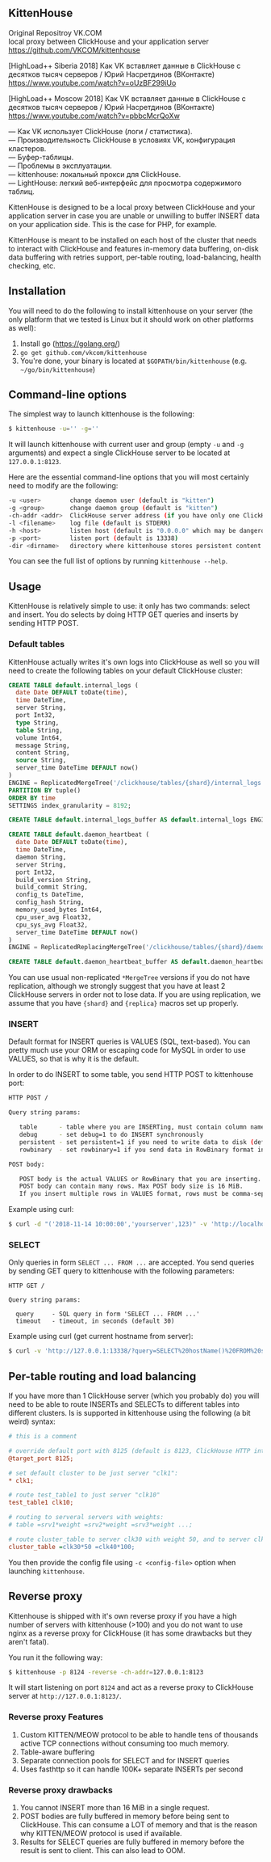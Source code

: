 ## KittenHouse

Original Repositroy VK.COM  
local proxy between ClickHouse and your application server   
https://github.com/VKCOM/kittenhouse  

[HighLoad++ Siberia 2018] Как VK вставляет данные в ClickHouse с десятков тысяч серверов / Юрий Насретдинов (ВКонтакте)  
https://www.youtube.com/watch?v=oUzBF299iUo  

[HighLoad++ Moscow 2018] Как VK вставляет данные в ClickHouse с десятков тысяч серверов / Юрий Насретдинов (ВКонтакте)  
https://www.youtube.com/watch?v=pbbcMcrQoXw  

— Как VK использует ClickHouse (логи / статистика).  
— Производительность ClickHouse в условиях VK, конфигурация кластеров.  
— Буфер-таблицы.  
— Проблемы в эксплуатации.  
— kittenhouse: локальный прокси для ClickHouse.  
— LightHouse: легкий веб-интерфейс для просмотра содержимого таблиц.  

KittenHouse is designed to be a local proxy between ClickHouse and your application server in case you are unable or unwilling to buffer INSERT data on your application side. This is the case for PHP, for example.

KittenHouse is meant to be installed on each host of the cluster that needs to interact with ClickHouse and features in-memory data buffering, on-disk data buffering with retries support, per-table routing, load-balancing, health checking, etc.

## Installation

You will need to do the following to install kittenhouse on your server (the only platform that we tested is Linux but it should work on other platforms as well):

1. Install go (https://golang.org/)
2. `go get github.com/vkcom/kittenhouse`
3. You're done, your binary is located at `$GOPATH/bin/kittenhouse` (e.g. `~/go/bin/kittenhouse`)

## Command-line options

The simplest way to launch kittenhouse is the following:

```sh
$ kittenhouse -u='' -g=''
```

It will launch kittenhouse with current user and group (empty `-u` and `-g` arguments) and expect a single ClickHouse server to be located at `127.0.0.1:8123`.

Here are the essential command-line options that you will most certainly need to modify are the following:

```sh
-u <user>        change daemon user (default is "kitten")
-g <group>       change daemon group (default is "kitten")
-ch-addr <addr>  ClickHouse server address (if you have only one ClickHouse server)
-l <filename>    log file (default is STDERR)
-h <host>        listen host (default is "0.0.0.0" which may be dangerous!)
-p <port>        listen port (default is 13338)
-dir <dirname>   directory where kittenhouse stores persistent content
```

You can see the full list of options by running `kittenhouse --help`.

## Usage

KittenHouse is relatively simple to use: it only has two commands: select and insert. You do selects by doing HTTP GET queries and inserts by sending HTTP POST.

### Default tables

KittenHouse actually writes it's own logs into ClickHouse as well so you will need to create the following tables on your default ClickHouse cluster:

```sql
CREATE TABLE default.internal_logs (
  date Date DEFAULT toDate(time),
  time DateTime,
  server String,
  port Int32,
  type String,
  table String,
  volume Int64,
  message String,
  content String,
  source String,
  server_time DateTime DEFAULT now()
)
ENGINE = ReplicatedMergeTree('/clickhouse/tables/{shard}/internal_logs', '{replica}')
PARTITION BY tuple()
ORDER BY time
SETTINGS index_granularity = 8192;

CREATE TABLE default.internal_logs_buffer AS default.internal_logs ENGINE = Buffer(default, internal_logs, 2, 10, 10, 10000000, 10000000, 100000000, 100000000);

CREATE TABLE default.daemon_heartbeat (
  date Date DEFAULT toDate(time),
  time DateTime,
  daemon String,
  server String,
  port Int32,
  build_version String,
  build_commit String,
  config_ts DateTime,
  config_hash String,
  memory_used_bytes Int64,
  cpu_user_avg Float32,
  cpu_sys_avg Float32,
  server_time DateTime DEFAULT now()
)
ENGINE = ReplicatedReplacingMergeTree('/clickhouse/tables/{shard}/daemon_heartbeat', '{replica}', date, (daemon, server, port), 8192, server_time);

CREATE TABLE default.daemon_heartbeat_buffer AS default.daemon_heartbeat ENGINE = Buffer(default, daemon_heartbeat, 2, 15, 15, 10000000, 10000000, 100000000, 100000000);
```

You can use usual non-replicated `*MergeTree` versions if you do not have replication, although we strongly suggest that you have at least 2 ClickHouse servers in order not to lose data.
If you are using replication, we assume that you have `{shard}` and `{replica}` macros set up properly.

### INSERT

Default format for INSERT queries is VALUES (SQL, text-based). You can pretty much use your ORM or escaping code for MySQL in order to use VALUES, so that is why it is the default.

In order to do INSERT to some table, you send HTTP POST to kittenhouse port:

```sh
HTTP POST /

Query string params:

   table      - table where you are INSERTing, must contain column names (e.g. "test(a,b,c)")
   debug      - set debug=1 to do INSERT synchronously
   persistent - set persistent=1 if you need to write data to disk (default is in-memory)
   rowbinary  - set rowbinary=1 if you send data in RowBinary format instead of VALUES

POST body:

   POST body is the actual VALUES or RowBinary that you are inserting.
   POST body can contain many rows. Max POST body size is 16 MiB.
   If you insert multiple rows in VALUES format, rows must be comma-separated, as in usual INSERT.
```

Example using curl:

```sh
$ curl -d "('2018-11-14 10:00:00','yourserver',123)" -v 'http://localhost:13338/?table=internal_logs_buffer(time,server,port)'
```


### SELECT

Only queries in form `SELECT ... FROM ...` are accepted. You send queries by sending GET query to kittenhouse with the following parameters:

```
HTTP GET /

Query string params:

  query     - SQL query in form 'SELECT ... FROM ...'
  timeout   - timeout, in seconds (default 30)
```

Example using curl (get current hostname from server):

```sh
$ curl -v 'http://127.0.0.1:13338/?query=SELECT%20hostName()%20FROM%20system.one'
```

## Per-table routing and load balancing

If you have more than 1 ClickHouse server (which you probably do) you will need to be able to route INSERTs and SELECTs to different tables into different clusters. Is is supported in kittenhouse using the following (a bit weird) syntax:

```ini
# this is a comment

# override default port with 8125 (default is 8123, ClickHouse HTTP interface)
@target_port 8125;

# set default cluster to be just server "clk1":
* clk1;

# route test_table1 to just server "clk10"
test_table1 clk10;

# routing to serveral servers with weights:
# table =srv1*weight =srv2*weight =srv3*weight ...;

# route cluster_table to server clk30 with weight 50, and to server clk40 with weight 100
cluster_table =clk30*50 =clk40*100;
```

You then provide the config file using `-c <config-file>` option when launching `kittenhouse`.

## Reverse proxy

Kittenhouse is shipped with it's own reverse proxy if you have a high number of servers with kittenhouse (>100) and you do not want to use nginx as a reverse proxy for ClickHouse (it has some drawbacks but they aren't fatal).

You run it the following way:

```sh
$ kittenhouse -p 8124 -reverse -ch-addr=127.0.0.1:8123
```

It will start listening on port `8124` and act as a reverse proxy to ClickHouse server at `http://127.0.0.1:8123/`.

### Reverse proxy Features

1. Custom KITTEN/MEOW protocol to be able to handle tens of thousands active TCP connections without consuming too much memory.
2. Table-aware buffering
3. Separate connection pools for SELECT and for INSERT queries
4. Uses fasthttp so it can handle 100K+ separate INSERTs per second

### Reverse proxy drawbacks

1. You cannot INSERT more than 16 MiB in a single request.
2. POST bodies are fully buffered in memory before being sent to ClickHouse. This can consume a LOT of memory and that is the reason why KITTEN/MEOW protocol is used if available.
3. Results for SELECT queries are fully buffered in memory before the result is sent to client. This can also lead to OOM.
